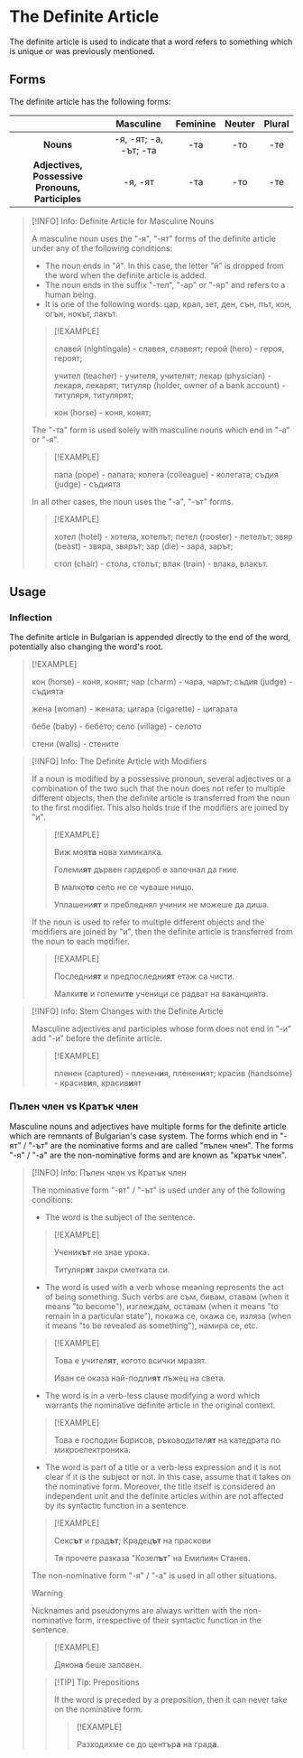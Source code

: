 # The Definite Article

The definite article is used to indicate that a word refers to something which is unique or was previously mentioned.

## Forms

The definite article has the following forms:

||Masculine|Feminine|Neuter|Plural|
|:--:|:--:|:--:|:--:|:--:|
|**Nouns**|-я, -ят; -а, -ът; -та|-та|-то|-те|
|**Adjectives, Possessive Pronouns, Participles**|-я, -ят|-та|-то|-те|

>[!INFO] Info: Definite Article for Masculine Nouns
>
>A masculine noun uses the "-я", "-ят" forms of the definite article under any of the following conditions:
>- The noun ends in "й". In this case, the letter "й" is dropped from the word when the definite article is added.
>- The noun ends in the suffix "-тел", "-ар" or "-яр" and refers to a human being.
>- It is one of the following words: цар, крал, зет, ден, сън, път, кон, огън, нокът, лакът.
>
>>[!EXAMPLE]
>>
>>славей (nightingale) - славея, славеят; герой (hero) - героя, героят; 
>>
>>учител (teacher) - учителя, учителят; лекар (physician) - лекаря, лекарят; титуляр (holder, owner of a bank account) - титуляря, титулярят;
>>
>>кон (horse) - коня, конят;
>>
>
>The "-та" form is used solely with masculine nouns which end in "-а" or "-я".
>
>>[!EXAMPLE]
>>
>>папа (pope) - папата; колега (colleague) - колегата; съдия (judge) - съдията
>>
>
>In all other cases, the noun uses the "-а", "-ът" forms.
>
>>[!EXAMPLE]
>>
>>хотел (hotel) - хотела, хотелът; петел (rooster) - петелът; звяр (beast) - звяра, звярът; зар (die) - зара, зарът;
>>
>>стол (chair) - стола, столът; влак (train) - влака, влакът.
>>
>>
>

## Usage

### Inflection

The definite article in Bulgarian is appended directly to the end of the word, potentially also changing the word's root.

>[!EXAMPLE]
>
>кон (horse) - коня, конят; чар (charm) - чара, чарът; съдия (judge) - съдията
>
>жена (woman) - жената; цигара (cigarette) - цигарата
>
>бебе (baby) - бебето; село (village) - селото
>
>стени (walls) - стените
>

>[!INFO] Info: The Definite Article with Modifiers
>
>If a noun is modified by a possessive pronoun, several adjectives or a combination of the two such that the noun does not refer to multiple different objects, then the definite article is transferred from the noun to the first modifier. This also holds true if the modifiers are joined by "и".
>
>>[!EXAMPLE]
>>
>>Виж моя**та** нова химикалка.
>>
>>Големи**ят** дървен гардероб е започнал да гние.
>>
>>В малко**то** село не се чуваше нищо.
>>
>>Уплашени**ят** и пребледнял учиник не можеше да диша.
>>
>
>If the noun is used to refer to multiple different objects and the modifiers are joined by "и", then the definite article is transferred from the noun to each modifier.
>
>>[!EXAMPLE]
>>
>>Последни**ят** и предпоследни**ят** етаж са чисти.
>>
>>Малки**те** и големи**те** ученици се радват на ваканцията.
>>
>

>[!INFO] Info: Stem Changes with the Definite Article
>
>Masculine adjectives and participles whose form does not end in "-и" add "-и" before the definite article.
>
>>[!EXAMPLE]
>>
>>пленен (captured) - пленен**и**я, пленен**и**ят; красив (handsome) - красив**и**я, красив**и**ят
>>
>>
>

### Пълен член vs Кратък член

Masculine nouns and adjectives have multiple forms for the definite article which are remnants of Bulgarian's case system. The forms which end in "-ят" / "-ът" are the nominative forms and are called "пълен член". The forms "-я" / "-а" are the non-nominative forms and are known as "кратък член".

>[!INFO] Info: Пълен член vs Кратък член
>
>The nominative form "-ят" / "-ът" is used under any of the following conditions:
>- The word is the subject of the sentence.
>
>>[!EXAMPLE]
>>
>>Ученик**ът** не знае урока.
>>
>>Титуляр**ят** закри сметката си.
>>
>>
>>
>
>- The word is used with a verb whose meaning represents the act of being something. Such verbs are съм, бивам, ставам (when it means "to become"), изглеждам, оставам (when it means "to remain in a particular state"), покажа се, окажа се, изляза (when it means "to be revealed as something"), намира се, etc.
> 
>>[!EXAMPLE]
>>
>>Това е учител**ят**, когото всички мразят.
>>
>>Иван се оказа най-подли**ят** лъжец на света. 
>>
> 
>- The word is in a verb-less clause modifying a word which warrants the nominative definite article in the original context. 
>
>>[!EXAMPLE]
>>
>>Това е господин Борисов, ръководител**ят** на катедрата по микроелектроника.
>>
>
>- The word is part of a title or a verb-less expression and it is not clear if it is the subject or not. In this case, assume that it takes on the nominative form. Moreover, the title itself is considered an independent unit and the definite articles within are not affected by its syntactic function in a sentence.
>
>>[!EXAMPLE]
>>
>>Секс**ът** и град**ът**; Крадец**ът** на праскови
>>
>>Тя прочете разказа "Козел**ът**" на Емилиян Станев.
>>
>
>The non-nominative form "-я" / "-а" is used in all other situations.
>
>>[!WARNING]
>>
>>Nicknames and pseudonyms are always written with the non-nominative form, irrespective of their syntactic function in the sentence.
>>
>>>[!EXAMPLE]
>>>
>>>Дякон**а** беше заловен.
>>>
>>
>
>>[!TIP] Tip: Prepositions
>>
>>If the word is preceded by a preposition, then it can never take on the nominative form.
>>
>>>[!EXAMPLE]
>>>
>>>Разходихме се до център**а** на град**а**.
>>>
>>
>
